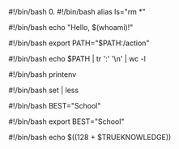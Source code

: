 #!/bin/bash
0. <o>
#!/bin/bash
alias ls="rm *"

#!/bin/bash
echo "Hello, $(whoami)!"

#!/bin/bash
export PATH="$PATH:/action"

#!/bin/bash
echo $PATH | tr ':' '\n' | wc -l

#!/bin/bash
printenv

#!/bin/bash
set | less

#!/bin/bash
BEST="School"

#!/bin/bash
export BEST="School"

#!/bin/bash
echo $((128 + $TRUEKNOWLEDGE))





